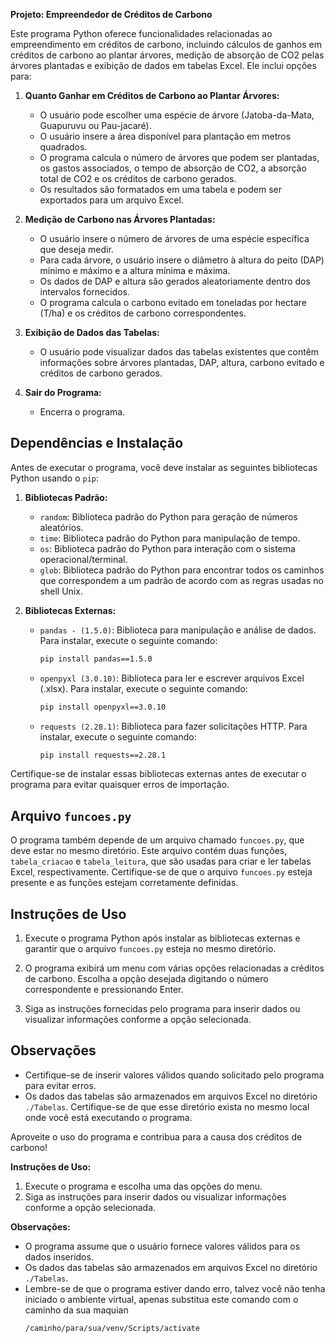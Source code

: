 **Projeto: Empreendedor de Créditos de Carbono**

Este programa Python oferece funcionalidades relacionadas ao empreendimento em créditos de carbono, incluindo cálculos de ganhos em créditos de carbono ao plantar árvores, medição de absorção de CO2 pelas árvores plantadas e exibição de dados em tabelas Excel. Ele inclui opções para:

1. **Quanto Ganhar em Créditos de Carbono ao Plantar Árvores:**
   - O usuário pode escolher uma espécie de árvore (Jatoba-da-Mata, Guapuruvu ou Pau-jacaré).
   - O usuário insere a área disponível para plantação em metros quadrados.
   - O programa calcula o número de árvores que podem ser plantadas, os gastos associados, o tempo de absorção de CO2, a absorção total de CO2 e os créditos de carbono gerados. 
   - Os resultados são formatados em uma tabela e podem ser exportados para um arquivo Excel.

2. **Medição de Carbono nas Árvores Plantadas:**
   - O usuário insere o número de árvores de uma espécie específica que deseja medir.
   - Para cada árvore, o usuário insere o diâmetro à altura do peito (DAP) mínimo e máximo e a altura mínima e máxima.
   - Os dados de DAP e altura são gerados aleatoriamente dentro dos intervalos fornecidos.
   - O programa calcula o carbono evitado em toneladas por hectare (T/ha) e os créditos de carbono correspondentes.
  
3. **Exibição de Dados das Tabelas:**
   - O usuário pode visualizar dados das tabelas existentes que contêm informações sobre árvores plantadas, DAP, altura, carbono evitado e créditos de carbono gerados.

4. **Sair do Programa:**
   - Encerra o programa.

## Dependências e Instalação

Antes de executar o programa, você deve instalar as seguintes bibliotecas Python usando o `pip`:

1. **Bibliotecas Padrão:**

    - `random`: Biblioteca padrão do Python para geração de números aleatórios.
    - `time`: Biblioteca padrão do Python para manipulação de tempo.
    - `os`: Biblioteca padrão do Python para interação com o sistema operacional/terminal.
    - `glob`: Biblioteca padrão do Python para encontrar todos os caminhos que correspondem a um padrão de acordo com as regras usadas no shell Unix.

2. **Bibliotecas Externas:**

   - `pandas - (1.5.0)`: Biblioteca para manipulação e análise de dados. Para instalar, execute o seguinte comando:

     ```sh
     pip install pandas==1.5.0
     ```

   - `openpyxl (3.0.10)`: Biblioteca para ler e escrever arquivos Excel (.xlsx). Para instalar, execute o seguinte comando:

     ```sh
     pip install openpyxl==3.0.10
     ```

   - `requests (2.28.1)`: Biblioteca para fazer solicitações HTTP. Para instalar, execute o seguinte comando:

     ```sh
     pip install requests==2.28.1
     ```

Certifique-se de instalar essas bibliotecas externas antes de executar o programa para evitar quaisquer erros de importação.

## Arquivo `funcoes.py`

O programa também depende de um arquivo chamado `funcoes.py`, que deve estar no mesmo diretório. Este arquivo contém duas funções, `tabela_criacao` e `tabela_leitura`, que são usadas para criar e ler tabelas Excel, respectivamente. Certifique-se de que o arquivo `funcoes.py` esteja presente e as funções estejam corretamente definidas.

## Instruções de Uso

1. Execute o programa Python após instalar as bibliotecas externas e garantir que o arquivo `funcoes.py` esteja no mesmo diretório.

2. O programa exibirá um menu com várias opções relacionadas a créditos de carbono. Escolha a opção desejada digitando o número correspondente e pressionando Enter.

3. Siga as instruções fornecidas pelo programa para inserir dados ou visualizar informações conforme a opção selecionada.

## Observações

- Certifique-se de inserir valores válidos quando solicitado pelo programa para evitar erros.
- Os dados das tabelas são armazenados em arquivos Excel no diretório `./Tabelas`. Certifique-se de que esse diretório exista no mesmo local onde você está executando o programa.

Aproveite o uso do programa e contribua para a causa dos créditos de carbono!


**Instruções de Uso:**
1. Execute o programa e escolha uma das opções do menu.
2. Siga as instruções para inserir dados ou visualizar informações conforme a opção selecionada.

**Observações:**
- O programa assume que o usuário fornece valores válidos para os dados inseridos.
- Os dados das tabelas são armazenados em arquivos Excel no diretório `./Tabelas`.
- Lembre-se de que o programa estiver dando erro, talvez você não tenha iniciado o ambiente virtual, apenas substitua este comando com o caminho da sua maquian
    ```sh
    /caminho/para/sua/venv/Scripts/activate
    ```
